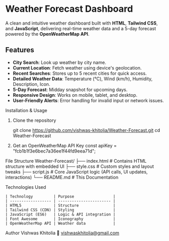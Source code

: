# Weather Forecast Dashboard

A clean and intuitive weather dashboard built with **HTML**, **Tailwind CSS**, and **JavaScript**, delivering real-time weather data and a 5-day forecast powered by the **OpenWeatherMap API**.

## Features

- **City Search**: Look up weather by city name.
- **Current Location**: Fetch weather using device's geolocation.
- **Recent Searches**: Stores up to 5 recent cities for quick access.
- **Detailed Weather Data**: Temperature (°C), Wind (km/h), Humidity, Description, Icon.
- **5-Day Forecast**: Midday snapshot for upcoming days.
- **Responsive Design**: Works on mobile, tablet, and desktop.
- **User-Friendly Alerts**: Error handling for invalid input or network issues.

Installation & Usage

1. Clone the repository

   git clone https://github.com/vishwas-khitolia/Weather-Forecast.git
   cd Weather-Forecast

2. Get an OpenWeatherMap API Key
   const apiKey = "fcb1b1f3e6bec7a36ee1f44fd9eea71d";

File Structure
Weather-Forecast/
├── index.html # Contains HTML structure with embedded UI
├── style.css # Custom styles and layout tweaks
├── script.js # Core JavaScript logic (API calls, UI updates, interactions)
└── README.md # This Documentation

Technologies Used

    | Technology         | Purpose                 |
    | ------------------ | ----------------------- |
    | HTML5              | Structure               |
    | Tailwind CSS (CDN) | Styling                 |
    | JavaScript (ES6)   | Logic & API integration |
    | Font Awesome       | Iconography             |
    | OpenWeatherMap API | Weather data            |

Author
Vishwas Khitolia
📧 vishwaskhitolia@gmail.com
